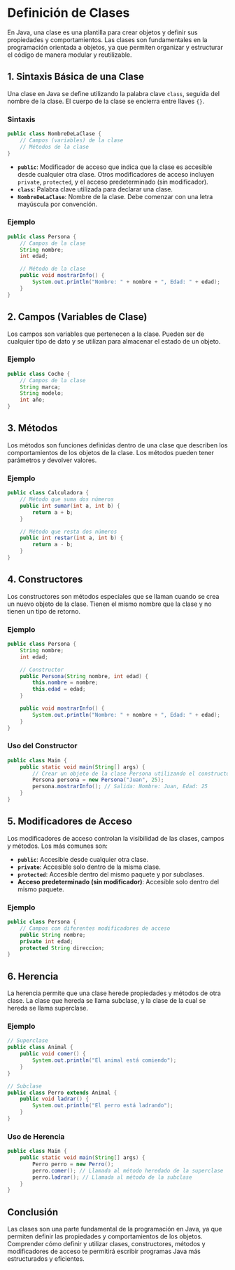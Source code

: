 # Definición de Clases

En Java, una clase es una plantilla para crear objetos y definir sus propiedades y comportamientos. Las clases son fundamentales en la programación orientada a objetos, ya que permiten organizar y estructurar el código de manera modular y reutilizable.

## 1. Sintaxis Básica de una Clase

Una clase en Java se define utilizando la palabra clave `class`, seguida del nombre de la clase. El cuerpo de la clase se encierra entre llaves `{}`.

### Sintaxis

```java
public class NombreDeLaClase {
    // Campos (variables) de la clase
    // Métodos de la clase
}
```

- **`public`**: Modificador de acceso que indica que la clase es accesible desde cualquier otra clase. Otros modificadores de acceso incluyen `private`, `protected`, y el acceso predeterminado (sin modificador).
- **`class`**: Palabra clave utilizada para declarar una clase.
- **`NombreDeLaClase`**: Nombre de la clase. Debe comenzar con una letra mayúscula por convención.

### Ejemplo

```java
public class Persona {
    // Campos de la clase
    String nombre;
    int edad;

    // Método de la clase
    public void mostrarInfo() {
        System.out.println("Nombre: " + nombre + ", Edad: " + edad);
    }
}
```

## 2. Campos (Variables de Clase)

Los campos son variables que pertenecen a la clase. Pueden ser de cualquier tipo de dato y se utilizan para almacenar el estado de un objeto.

### Ejemplo

```java
public class Coche {
    // Campos de la clase
    String marca;
    String modelo;
    int año;
}
```

## 3. Métodos

Los métodos son funciones definidas dentro de una clase que describen los comportamientos de los objetos de la clase. Los métodos pueden tener parámetros y devolver valores.

### Ejemplo

```java
public class Calculadora {
    // Método que suma dos números
    public int sumar(int a, int b) {
        return a + b;
    }

    // Método que resta dos números
    public int restar(int a, int b) {
        return a - b;
    }
}
```

## 4. Constructores

Los constructores son métodos especiales que se llaman cuando se crea un nuevo objeto de la clase. Tienen el mismo nombre que la clase y no tienen un tipo de retorno.

### Ejemplo

```java
public class Persona {
    String nombre;
    int edad;

    // Constructor
    public Persona(String nombre, int edad) {
        this.nombre = nombre;
        this.edad = edad;
    }

    public void mostrarInfo() {
        System.out.println("Nombre: " + nombre + ", Edad: " + edad);
    }
}
```

### Uso del Constructor

```java
public class Main {
    public static void main(String[] args) {
        // Crear un objeto de la clase Persona utilizando el constructor
        Persona persona = new Persona("Juan", 25);
        persona.mostrarInfo(); // Salida: Nombre: Juan, Edad: 25
    }
}
```

## 5. Modificadores de Acceso

Los modificadores de acceso controlan la visibilidad de las clases, campos y métodos. Los más comunes son:

- **`public`**: Accesible desde cualquier otra clase.
- **`private`**: Accesible solo dentro de la misma clase.
- **`protected`**: Accesible dentro del mismo paquete y por subclases.
- **Acceso predeterminado (sin modificador)**: Accesible solo dentro del mismo paquete.

### Ejemplo

```java
public class Persona {
    // Campos con diferentes modificadores de acceso
    public String nombre;
    private int edad;
    protected String direccion;
}
```

## 6. Herencia

La herencia permite que una clase herede propiedades y métodos de otra clase. La clase que hereda se llama subclase, y la clase de la cual se hereda se llama superclase.

### Ejemplo

```java
// Superclase
public class Animal {
    public void comer() {
        System.out.println("El animal está comiendo");
    }
}

// Subclase
public class Perro extends Animal {
    public void ladrar() {
        System.out.println("El perro está ladrando");
    }
}
```

### Uso de Herencia

```java
public class Main {
    public static void main(String[] args) {
        Perro perro = new Perro();
        perro.comer(); // Llamada al método heredado de la superclase
        perro.ladrar(); // Llamada al método de la subclase
    }
}
```

## Conclusión

Las clases son una parte fundamental de la programación en Java, ya que permiten definir las propiedades y comportamientos de los objetos. Comprender cómo definir y utilizar clases, constructores, métodos y modificadores de acceso te permitirá escribir programas Java más estructurados y eficientes.
